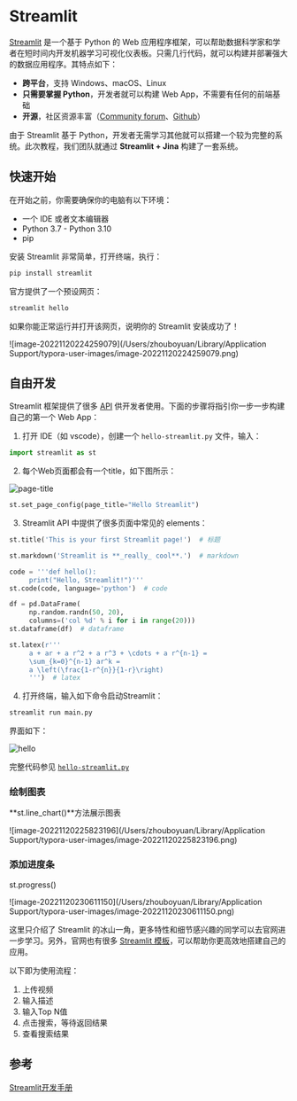 # Streamlit

[Streamlit](https://streamlit.io/) 是一个基于 Python 的 Web 应用程序框架，可以帮助数据科学家和学者在短时间内开发机器学习可视化仪表板。只需几行代码，就可以构建并部署强大的数据应用程序。其特点如下：

- **跨平台**，支持 Windows、macOS、Linux
- **只需要掌握 Python**，开发者就可以构建 Web App，不需要有任何的前端基础
- **开源**，社区资源丰富（[Community forum](https://discuss.streamlit.io/)、[Github](https://github.com/streamlit/streamlit/)）

由于 Streamlit 基于 Python，开发者无需学习其他就可以搭建一个较为完整的系统。此次教程，我们团队就通过 **Streamlit + Jina** 构建了一套系统。

## 快速开始

在开始之前，你需要确保你的电脑有以下环境：

- 一个 IDE 或者文本编辑器
- Python 3.7 - Python 3.10
- pip

安装 Streamlit 非常简单，打开终端，执行：

```bash
pip install streamlit
```

官方提供了一个预设网页：

```bash
streamlit hello
```

如果你能正常运行并打开该网页，说明你的 Streamlit 安装成功了！

![image-20221120224259079](/Users/zhouboyuan/Library/Application Support/typora-user-images/image-20221120224259079.png)

## 自由开发

Streamlit 框架提供了很多 [API](https://docs.streamlit.io/library/api-reference) 供开发者使用。下面的步骤将指引你一步一步构建自己的第一个 Web App：

1. 打开 IDE（如 vscode），创建一个 `hello-streamlit.py` 文件，输入：

```python
import streamlit as st
```

2. 每个Web页面都会有一个title，如下图所示：

![page-title](./img/page-title.png)

```python
st.set_page_config(page_title="Hello Streamlit")
```

3. Streamlit API 中提供了很多页面中常见的 elements：

```python
st.title('This is your first Streamlit page!')  # 标题

st.markdown('Streamlit is **_really_ cool**.')  # markdown

code = '''def hello():
     print("Hello, Streamlit!")'''
st.code(code, language='python')  # code

df = pd.DataFrame(
     np.random.randn(50, 20),
     columns=('col %d' % i for i in range(20)))
st.dataframe(df)  # dataframe

st.latex(r'''
     a + ar + a r^2 + a r^3 + \cdots + a r^{n-1} =
     \sum_{k=0}^{n-1} ar^k =
     a \left(\frac{1-r^{n}}{1-r}\right)
     ''')  # latex
```

4. 打开终端，输入如下命令启动Streamlit：

```bash
streamlit run main.py
```

界面如下：

![hello](./img/hello-streamlit.png)

完整代码参见 [`hello-streamlit.py`](https://github.com/datawhalechina/vced/blob/709de9a0a0ce6a0b534c243c5bb58e00a08c6379/docs/source/user_guide/Frontend/hello-streamlit.py)

### 绘制图表

**st.line_chart()**方法展示图表

![image-20221120225823196](/Users/zhouboyuan/Library/Application Support/typora-user-images/image-20221120225823196.png)

### 添加进度条

st.progress()

![image-20221120230611150](/Users/zhouboyuan/Library/Application Support/typora-user-images/image-20221120230611150.png)

这里只介绍了 Streamlit 的冰山一角，更多特性和细节感兴趣的同学可以去官网进一步学习。另外，官网也有很多 [Streamlit 模板](https://streamlit.io/gallery)，可以帮助你更高效地搭建自己的应用。

以下即为使用流程：

1. 上传视频
2. 输入描述
3. 输入Top N值
4. 点击搜索，等待返回结果
5. 查看搜索结果

## 参考

[Streamlit开发手册](http://cw.hubwiz.com/card/c/streamlit-manual/)

